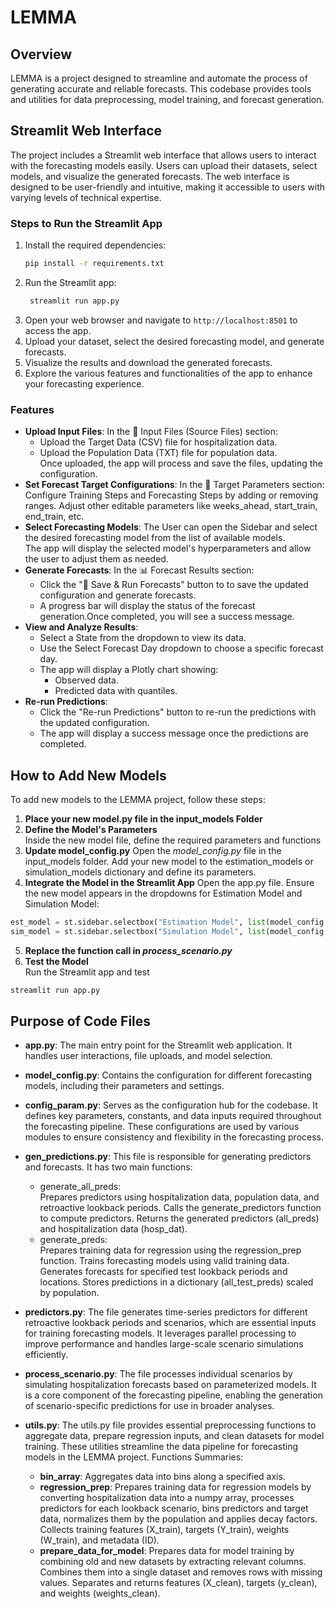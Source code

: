 # LEMMA

## Overview
LEMMA is a project designed to streamline and automate the process of generating accurate and reliable forecasts. This codebase provides tools and utilities for data preprocessing, model training, and forecast generation.

## Streamlit Web Interface
The project includes a Streamlit web interface that allows users to interact with the forecasting models easily. Users can upload their datasets, select models, and visualize the generated forecasts.
The web interface is designed to be user-friendly and intuitive, making it accessible to users with varying levels of technical expertise.

### Steps to Run the Streamlit App
1. Install the required dependencies:
   ```bash
   pip install -r requirements.txt
   ```
2. Run the Streamlit app:
   ```bash
    streamlit run app.py
    ```
3. Open your web browser and navigate to `http://localhost:8501` to access the app.
4. Upload your dataset, select the desired forecasting model, and generate forecasts.
5. Visualize the results and download the generated forecasts.
6. Explore the various features and functionalities of the app to enhance your forecasting experience.

### Features
- **Upload Input Files**:
    In the 📂 Input Files (Source Files) section:
    - Upload the Target Data (CSV) file for hospitalization data.
    - Upload the Population Data (TXT) file for population data. <br>
    Once uploaded, the app will process and save the files, updating the configuration.
- **Set Forecast Target Configurations**:
    In the 🎯 Target Parameters section: <br>
    Configure Training Steps and Forecasting Steps by adding or removing ranges.
    Adjust other editable parameters like weeks_ahead, start_train, end_train, etc.    
- **Select Forecasting Models**:
    The User can open the Sidebar and select the desired forecasting model from the list of available models. <br>
    The app will display the selected model's hyperparameters and allow the user to adjust them as needed.
- **Generate Forecasts**:
    In the 📊 Forecast Results section: <br>
    - Click the "💾 Save & Run Forecasts" button to to save the updated configuration and generate forecasts. 
    - A progress bar will display the status of the forecast generation.Once completed, you will see a success message.
- **View and Analyze Results**:
    - Select a State from the dropdown to view its data.
    - Use the Select Forecast Day dropdown to choose a specific forecast day.
    - The app will display a Plotly chart showing:
        - Observed data.
        - Predicted data with quantiles.
- **Re-run Predictions**:
    - Click the "Re-run Predictions" button to re-run the predictions with the updated configuration.
    - The app will display a success message once the predictions are completed.

    
## How to Add New Models
To add new models to the LEMMA project, follow these steps:
1. **Place your new model.py file in the input_models Folder**
2. **Define the Model's Parameters** <br> Inside the new model file, define the required parameters and functions
3. **Update model_config.py**
Open the *model_config.py* file in the input_models folder.
Add your new model to the estimation_models or simulation_models dictionary and define its parameters.
4. **Integrate the Model in the Streamlit App**
Open the app.py file.
Ensure the new model appears in the dropdowns for Estimation Model and Simulation Model:    
```python
est_model = st.sidebar.selectbox("Estimation Model", list(model_config.estimation_models.keys()))
sim_model = st.sidebar.selectbox("Simulation Model", list(model_config.simulation_models.keys()))
```
5. **Replace the function call in *process_scenario.py***
6. **Test the Model** <br> Run the Streamlit app and test 
```python
streamlit run app.py
```

## Purpose of Code Files
- **app.py**: The main entry point for the Streamlit web application. It handles user interactions, file uploads, and model selection.
- **model_config.py**: Contains the configuration for different forecasting models, including their parameters and settings.
- **config_param.py**: Serves as the configuration hub for the codebase. It defines key parameters, constants, and data inputs required throughout the forecasting pipeline. These configurations are used by various modules to ensure consistency and flexibility in the forecasting process.
- **gen_predictions.py**: This file is responsible for generating predictors and forecasts. It has two main functions:
    - generate_all_preds:<br>
    Prepares predictors using hospitalization data, population data, and retroactive lookback periods.
    Calls the generate_predictors function to compute predictors.
    Returns the generated predictors (all_preds) and hospitalization data (hosp_dat).
    - generate_preds:<br>
    Prepares training data for regression using the regression_prep function.
    Trains forecasting models using valid training data.
    Generates forecasts for specified test lookback periods and locations.
    Stores predictions in a dictionary (all_test_preds) scaled by population.

- **predictors.py**: The file generates time-series predictors for different retroactive lookback periods and scenarios, which are essential inputs for training forecasting models. It leverages parallel processing to improve performance and handles large-scale scenario simulations efficiently.

- **process_scenario.py**: The file processes individual scenarios by simulating hospitalization forecasts based on parameterized models. It is a core component of the forecasting pipeline, enabling the generation of scenario-specific predictions for use in broader analyses.

- **utils.py**: The utils.py file provides essential preprocessing functions to aggregate data, prepare regression inputs, and clean datasets for model training. These utilities streamline the data pipeline for forecasting models in the LEMMA project.
Functions Summaries: 
    - **bin_array**: Aggregates data into bins along a specified axis.
    - **regression_prep**: Prepares training data for regression models by converting hospitalization data into a numpy array, processes predictors for each lookback scenario, bins predictors and target data, normalizes them by the population and applies decay factors. Collects training features (X_train), targets (Y_train), weights (W_train), and metadata (ID).
    - **prepare_data_for_model**: Prepares data for model training by combining old and new datasets by extracting  relevant columns. Combines them into a single dataset and removes rows with missing values.
    Separates and returns features (X_clean), targets (y_clean), and weights (weights_clean).
    
